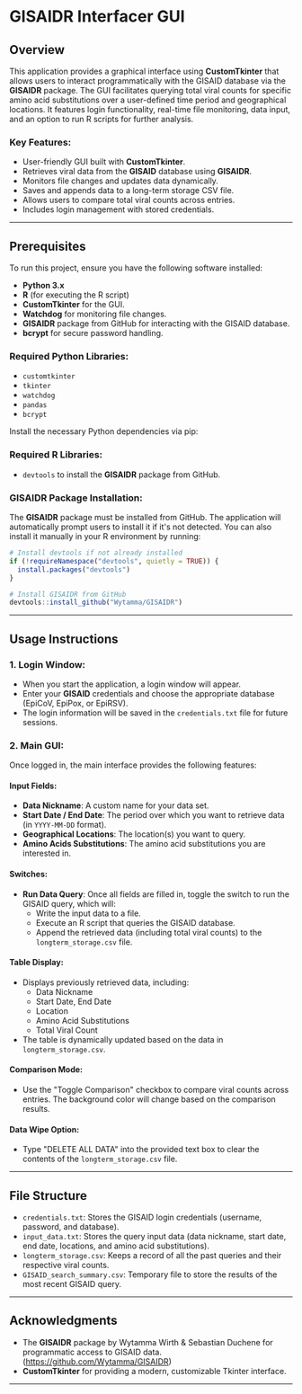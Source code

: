 
# GISAIDR Interfacer GUI

## Overview

This application provides a graphical interface using **CustomTkinter** that allows users to interact programmatically with the GISAID database via the **GISAIDR** package. The GUI facilitates querying total viral counts for specific amino acid substitutions over a user-defined time period and geographical locations. It features login functionality, real-time file monitoring, data input, and an option to run R scripts for further analysis.

### Key Features:
- User-friendly GUI built with **CustomTkinter**.
- Retrieves viral data from the **GISAID** database using **GISAIDR**.
- Monitors file changes and updates data dynamically.
- Saves and appends data to a long-term storage CSV file.
- Allows users to compare total viral counts across entries.
- Includes login management with stored credentials.

---

## Prerequisites

To run this project, ensure you have the following software installed:

- **Python 3.x**
- **R** (for executing the R script)
- **CustomTkinter** for the GUI.
- **Watchdog** for monitoring file changes.
- **GISAIDR** package from GitHub for interacting with the GISAID database.
- **bcrypt** for secure password handling.

### Required Python Libraries:
- `customtkinter`
- `tkinter`
- `watchdog`
- `pandas`
- `bcrypt`

Install the necessary Python dependencies via pip:

### Required R Libraries:
- `devtools` to install the **GISAIDR** package from GitHub.

### GISAIDR Package Installation:

The **GISAIDR** package must be installed from GitHub. The application will automatically prompt users to install it if it's not detected. You can also install it manually in your R environment by running:

```r
# Install devtools if not already installed
if (!requireNamespace("devtools", quietly = TRUE)) {
  install.packages("devtools")
}

# Install GISAIDR from GitHub
devtools::install_github("Wytamma/GISAIDR")
```

---

## Usage Instructions

### 1. Login Window:
- When you start the application, a login window will appear.
- Enter your **GISAID** credentials and choose the appropriate database (EpiCoV, EpiPox, or EpiRSV).
- The login information will be saved in the `credentials.txt` file for future sessions.

### 2. Main GUI:
Once logged in, the main interface provides the following features:

#### Input Fields:
- **Data Nickname**: A custom name for your data set.
- **Start Date / End Date**: The period over which you want to retrieve data (in `YYYY-MM-DD` format).
- **Geographical Locations**: The location(s) you want to query.
- **Amino Acids Substitutions**: The amino acid substitutions you are interested in.

#### Switches:
- **Run Data Query**: Once all fields are filled in, toggle the switch to run the GISAID query, which will:
  - Write the input data to a file.
  - Execute an R script that queries the GISAID database.
  - Append the retrieved data (including total viral counts) to the `longterm_storage.csv` file.

#### Table Display:
- Displays previously retrieved data, including:
  - Data Nickname
  - Start Date, End Date
  - Location
  - Amino Acid Substitutions
  - Total Viral Count
- The table is dynamically updated based on the data in `longterm_storage.csv`.

#### Comparison Mode:
- Use the "Toggle Comparison" checkbox to compare viral counts across entries. The background color will change based on the comparison results.

#### Data Wipe Option:
- Type "DELETE ALL DATA" into the provided text box to clear the contents of the `longterm_storage.csv` file.

---

## File Structure

- `credentials.txt`: Stores the GISAID login credentials (username, password, and database).
- `input_data.txt`: Stores the query input data (data nickname, start date, end date, locations, and amino acid substitutions).
- `longterm_storage.csv`: Keeps a record of all the past queries and their respective viral counts.
- `GISAID_search_summary.csv`: Temporary file to store the results of the most recent GISAID query.

---

## Acknowledgments

- The **GISAIDR** package by Wytamma Wirth & Sebastian Duchene for programmatic access to GISAID data. (https://github.com/Wytamma/GISAIDR)
- **CustomTkinter** for providing a modern, customizable Tkinter interface.

---

